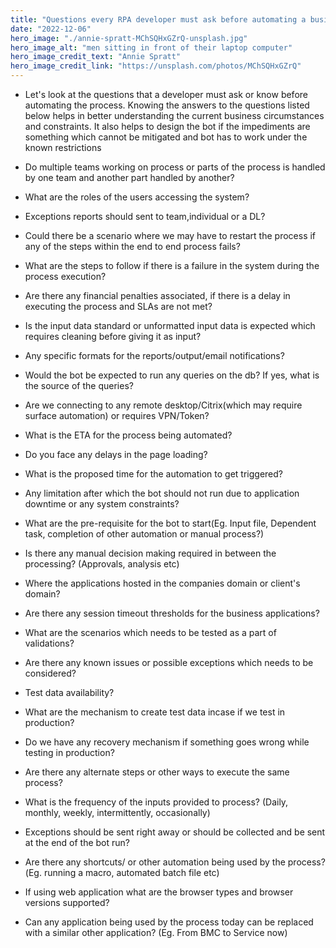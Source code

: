 ```yaml
---
title: "Questions every RPA developer must ask before automating a business process"
date: "2022-12-06"
hero_image: "./annie-spratt-MChSQHxGZrQ-unsplash.jpg"
hero_image_alt: "men sitting in front of their laptop computer"
hero_image_credit_text: "Annie Spratt"
hero_image_credit_link: "https://unsplash.com/photos/MChSQHxGZrQ"
---
```


- Let's look at the questions that a developer must ask or know before automating the process. Knowing the answers to the questions listed below helps in better understanding the current business circumstances and constraints. It also helps to design the bot if the impediments are something which cannot be mitigated and bot has to work under the known restrictions

- Do multiple teams working on process or parts of the process is handled by one team and another part handled by another?
- What are the roles of the users accessing the system?
- Exceptions reports should sent to team,individual or a DL?
- Could there be a scenario where we may have to restart the process if any of the steps within the end to end process fails?
- What are the steps to follow if there is a failure in the system during the process execution?
- Are there any financial penalties associated, if there is a delay in executing the process and SLAs are not met?
- Is the input data standard or unformatted input data is expected which requires cleaning before giving it as input?
- Any specific formats for the reports/output/email notifications?
- Would the bot be expected to run any queries on the db? If yes, what is the source of the queries?
- Are we connecting to any remote desktop/Citrix(which may require surface automation) or requires VPN/Token?
- What is the ETA for the process being automated?
- Do you face any delays in the page loading?
- What is the proposed time for the automation to get triggered?
- Any limitation after which the bot should not run due to application downtime or any system constraints?
- What are the pre-requisite for the bot to start(Eg. Input file, Dependent task, completion of other automation or manual process?)
- Is there any manual decision making required in between the processing? (Approvals, analysis etc)
- Where the applications hosted in the companies domain or client's domain?
- Are there any session timeout thresholds for the business applications?
- What are the scenarios which needs to be tested as a part of validations?
- Are there any known issues or possible exceptions which needs to be considered?
- Test data availability?
- What are the mechanism to create test data incase if we test in production?
- Do we have any recovery mechanism if something goes wrong while testing in production?
- Are there any alternate steps or other ways to execute the same process?
- What is the frequency of the inputs provided to process? (Daily, monthly, weekly, intermittently, occasionally)
- Exceptions should be sent right away or should be collected and be sent at the end of the bot run?
- Are there any shortcuts/ or other automation being used by the process?(Eg. running a macro, automated batch file etc)
- If using web application what are the browser types and browser versions supported?
- Can any application being used by the process today can be replaced with a similar other application? (Eg. From BMC to Service now)
